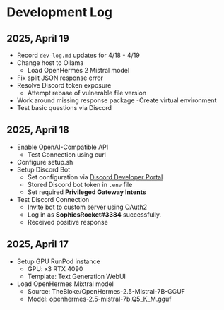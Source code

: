 # Development Log

## 2025, April 19
- Record `dev-log.md` updates for 4/18 - 4/19
- Change host to Ollama
  - Load OpenHermes 2 Mistral model
- Fix split JSON response error
- Resolve Discord token exposure
  - Attempt rebase of vulnerable file version
- Work around missing response package
  -Create virtual environment
- Test basic questions via Discord

## 2025, April 18
- Enable OpenAI-Compatible API
  - Test Connection using curl
- Configure setup.sh
- Setup Discord Bot
  - Set configuration via [Discord Developer Portal](https://discord.com/developers/applications)
  - Stored Discord bot token in `.env` file
  - Set required **Privileged Gateway Intents**
- Test Discord Connection
  - Invite bot to custom server using OAuth2
  - Log in as **SophiesRocket#3384** successfully.
  - Received positive response

## 2025, April 17
- Setup GPU RunPod instance
  - GPU: x3 RTX 4090
  - Template: Text Generation WebUI
- Load OpenHermes Mixtral model
  - Source: TheBloke/OpenHermes-2.5-Mistral-7B-GGUF
  - Model: openhermes-2.5-mistral-7b.Q5_K_M.gguf

